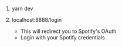 1. yarn dev

2. localhost:8888/login
    - This will redirect you to Spotify's OAuth 
    - Login with your Spotify credentials
